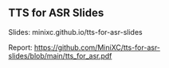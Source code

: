 ## TTS for ASR Slides

Slides: minixc.github.io/tts-for-asr-slides

Report: https://github.com/MiniXC/tts-for-asr-slides/blob/main/tts_for_asr.pdf
